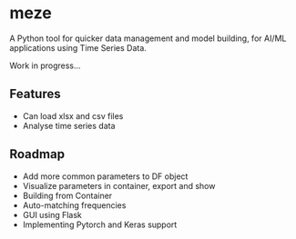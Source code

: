 # meze

A Python tool for quicker data management and model building, for AI/ML applications using Time Series Data.

Work in progress...


## Features

- Can load xlsx and csv files
- Analyse time series data


## Roadmap

- Add more common parameters to DF object
- Visualize parameters in container, export and show
- Building from Container
- Auto-matching frequencies
- GUI using Flask
- Implementing Pytorch and Keras support